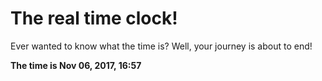 # The real time clock!

Ever wanted to know what the time is? Well, your journey is about to end!

**The time is Nov 06, 2017, 16:57**